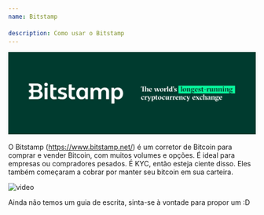 ```yaml
---
name: Bitstamp

description: Como usar o Bitstamp
---
```


![cover](assets/cover.jpeg)

O Bitstamp (https://www.bitstamp.net/) é um corretor de Bitcoin para comprar e vender Bitcoin, com muitos volumes e opções. É ideal para empresas ou compradores pesados. É KYC, então esteja ciente disso. Eles também começaram a cobrar por manter seu bitcoin em sua carteira.

![video](https://youtu.be/enL6T9J-LnQ)

Ainda não temos um guia de escrita, sinta-se à vontade para propor um :D
